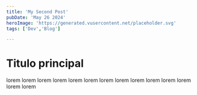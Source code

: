 ```yaml
---
title: 'My Second Post'
pubDate: 'May 26 2024'
heroImage: 'https://generated.vusercontent.net/placeholder.svg'
tags: ['Dev','Blog']

---
```


# Titulo principal

lorem lorem lorem lorem lorem lorem lorem lorem lorem lorem lorem lorem lorem lorem